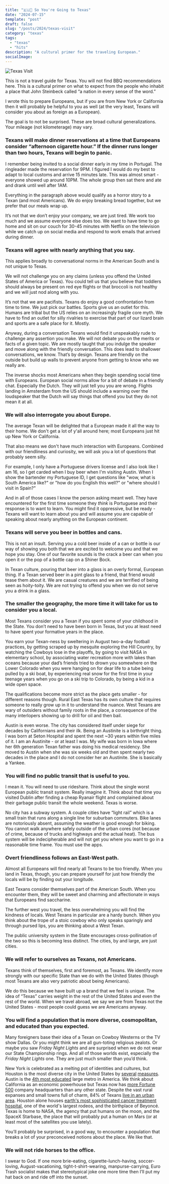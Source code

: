 ```yaml
---
title: "🇪🇺🤠 So You're Going to Texas"
date: "2024-07-15"
template: "post"
draft: false
slug: "/posts/2024/texas-visit"
category: "texas"
tags:
  - "texas"
  - "hits"
description: "A cultural primer for the traveling European."
socialImage:
---
```


![Texas Visit](https://imagedelivery.net/BO71HffCLgVKrpfgjL7r7Q/15c89d52-c07b-4e7a-8b69-b405b69e2000/public)

This is not a travel guide for Texas. You will not find BBQ recommendations here. This is a cultural primer on what to expect from the people who inhabit a place that John Steinbeck called “a nation in every sense of the word.”

I wrote this to prepare Europeans, but if you are from New York or California then it will probably be helpful to you as well (at the very least, Texans will consider you about as foreign as a European).

The goal is to not be surprised. These are broad cultural generalizations. Your mileage (not kilometerage) may vary.

### Texans will make dinner reservations at a time that Europeans consider “afternoon cigarette hour.” If the dinner runs longer than two hours, Texans will begin to panic.

I remember being invited to a social dinner early in my time in Portugal. The ringleader made the reservation for 9PM. I figured I would do my best to adapt to local customs and arrive 15 minutes late. This was almost smart - everyone showed up around 10PM. The whole group then sat there and ate and drank until well after 1AM.

Everything in the paragraph above would qualify as a horror story to a Texan (and most Americans). We do enjoy breaking bread together, but we prefer that our meals wrap up.

It’s not that we don’t enjoy your company, we are just tired. We work too much and we assume everyone else does too. We want to have time to go home and sit on our couch for 30-45 minutes with Netflix on the television while we catch up on social media and respond to work emails that arrived during dinner.

### Texans will agree with nearly anything that you say.

This applies broadly to conversational norms in the American South and is not unique to Texas.

We will not challenge you on any claims (unless you offend the United States of America or Texas). You could tell us that you believe that toddlers should always be present on red eye flights or that broccoli is not healthy and we will just nod along with you.

It’s not that we are pacifists. Texans do enjoy a good confrontation from time to time. We just pick our battles. Sports give us an outlet for this. Humans are tribal but the US relies on an increasingly fragile core myth. We have to find an outlet for silly rivalries to exercise that part of our lizard brain and sports are a safe place for it. Mostly.

Anyway, during a conversation Texans would find it unspeakably rude to challenge any assertion you make. We will not debate you on the merits or facts of a given topic. We are mostly taught that you indulge the speaker and move along with the friendly conversation. This does lead to shallower conversations, we know. That’s by design. Texans are friendly on the outside but build up walls to prevent anyone from getting to know who we really are.

The inverse shocks most Americans when they begin spending social time with Europeans. European social norms allow for a bit of debate in a friendly chat. Especially the Dutch. They will just tell you you are wrong. Flights landing in Amsterdam from the US should include a warning over the loudspeaker that the Dutch will say things that offend you but they do not mean it at all.

### We will also interrogate you about Europe.

The average Texan will be delighted that a European made it all the way to their home. We don't get a lot of y'all around here; most Europeans just hit up New York or California.

That also means we don't have much interaction with Europeans. Combined with our friendliness and curiosity, we will ask you a lot of questions that probably seem silly.

For example, I only have a Portuguese drivers license and I also look like I am 16, so I get carded when I buy beer when I'm visiting Austin. When I show the bartender my Portuguese ID, I get questions like "wow, what is South America like?" or "how do you English this well?" or "where should I visit in Spain?"

And in all of those cases I know the person asking meant well. They have encountered for the first time someone they _think_ is Portuguese and their response is to want to learn. You might find it oppressive, but be ready - Texans will want to learn about you and will assume you are capable of speaking about nearly anything on the European continent.

### Texans will serve you beer in bottles and cans.

This is not an insult. Serving you a cold beer inside of a can or bottle is our way of showing you both that we are excited to welcome you and that we hope you stay. One of our favorite sounds is the crack a beer can when you open it or the pop of a bottle cap on a Shiner Bock.

In Texan culture, pouring that beer into a glass is an overly formal, European thing. If a Texan served beer in a pint glass to a friend, that friend would tease them about it. We are casual creatures and we are terrified of being seen as hoity-toity. We are not trying to offend you when we do not serve you a drink in a glass.

### The smaller the geography, the more time it will take for us to consider you a local.

Most Texans consider you a Texan if you spent some of your childhood in the State. You don’t need to have been born in Texas, but you at least need to have spent your formative years in the place.

You earn your Texan-ness by sweltering in August two-a-day football practices, by getting scraped up by mesquite exploring the Hill Country, by watching the Cowboys lose in the playoffs, by going to visit NASA in elementary school, by associating water recreation more with lakes than oceans because your dad’s friends tried to drown you somewhere on the Lower Colorado when you were hanging on for dear life to a tube being pulled by a ski boat, by experiencing real snow for the first time in your teenage years when you go on a ski trip to Colorado, by being a kid in a wide open space.

The qualifications become more strict as the place gets smaller - for different reasons though. Rural East Texas has its own culture that requires someone to really grow up in it to understand the nuance. West Texans are wary of outsiders without family roots in the place, a consequence of the many interlopers showing up to drill for oil and then bail.

Austin is even worse. The city has considered itself under siege for decades by Californians and their ilk. Being an Austinite is a birthright thing. I was born at Seton Hospital and spent the next ~30 years within five miles of it. I am an Austinite - or at least I was. My wife was born in Iowa where her 6th generation Texan father was doing his medical residency. She moved to Austin when she was six weeks old and then spent nearly two decades in the place and I do not consider her an Austinite. She is basically a Yankee.

### You will find no public transit that is useful to you.

I mean it. You will need to use rideshare. Think about the single worst European public transit system. Really imagine it. Think about that time you visited Dublin after finding a cheap Ryanair flight and complained about their garbage public transit the whole weekend. Texas is worse.

No city has a subway system. A couple cities have “light rail” which is a small train that runs along a single line for suburban commuters. Bike lanes are notoriously absent, assuming the weather is good enough for biking. You cannot walk anywhere safely outside of the urban cores (not because of crime, because of trucks and highways and the actual heat). The bus system will be indecipherable and will not get you where you want to go in a reasonable time frame. You must use the apps.

### Overt friendliness follows an East-West path.

Almost all Europeans will find nearly all Texans to be too friendly. When you land in Texas, though, you can prepare yourself for just how friendly the locals will be by finding out your longitude. 

East Texans consider themselves part of the American South. When you encounter them, they will be sweet and charming and affectionate in ways that Europeans find saccharine.

The further west you travel, the less overwhelming you will find the kindness of locals. West Texans in particular are a hardy bunch. When you think about the trope of a stoic cowboy who only speaks sparingly and through pursed lips, you are thinking about a West Texan.

The public university system in the State encourages cross-pollination of the two so this is becoming less distinct. The cities, by and large, are just cities.

### We will refer to ourselves as Texans, not Americans.

Texans think of themselves, first and foremost, as Texans. We identify more strongly with our specific State than we do with the United States (though most Texans are also very patriotic about being Americans).

We do this because we have built up a brand that we feel is unique. The idea of “Texas” carries weight in the rest of the United States and even the rest of the world. When we travel abroad, we say we are from Texas not the United States - most people could guess we are Americans anyway.

### You will find a population that is more diverse, cosmopolitan, and educated than you expected.

Many foreigners base their idea of a Texan on Cowboy Westerns or the TV show Dallas. Or you might think we are all gun-toting religious zealots. Or maybe you saw _Friday Night Lights_ and are surprised when we do not wear our State Championship rings. And all of those worlds exist, especially the _Friday Night Lights_ one. They are just much smaller than you’d think.

New York is celebrated as a melting pot of identities and cultures, but Houston is the most diverse city in the United States by [several](https://houston.innovationmap.com/most-diverse-cities-houston-no1-2667878363.html) [measures](https://houston.culturemap.com/news/city-life/most-diverse-cities-houston-no1/). Austin is the [4th most educated](https://www.forbes.com/advisor/education/student-resources/most-educated-cities/) large metro in America. We think about California as an economic powerhouse but Texas now has [more Fortune 500](https://gov.texas.gov/news/post/texas-again-leads-nation-with-most-fortune-500-headquarters) company headquarters than any other state. Despite the vast rural expanses and small towns full of charm, 84% of Texans [live in an urban area](https://kinder.rice.edu/urbanedge/census-redefines-urban-rural). Houston alone houses [earth's most sophisticated cancer treatment hospital](https://www.newsweek.com/worlds-best-specialized-hospitals-2021/oncology), one of the world's largest rodeos, and the birthplace of Beyoncé. Texas is home to NASA, the agency that put humans on the moon, and the SpaceX Starbase, the place that will probably put a human on Mars (or at least most of the satellites you use lately).

You’ll probably be surprised, in a good way, to encounter a population that breaks a lot of your preconceived notions about the place. We like that.

### We will not ride horses to the office.

I swear to God. If one more brie-eating, cigarette-lunch-having, soccer-loving, August-vacationing, tight-t-shirt-wearing, manpurse-carrying, Euro Trash socialist makes that stereotypical joke one more time then I’ll put my hat back on and ride off into the sunset.
